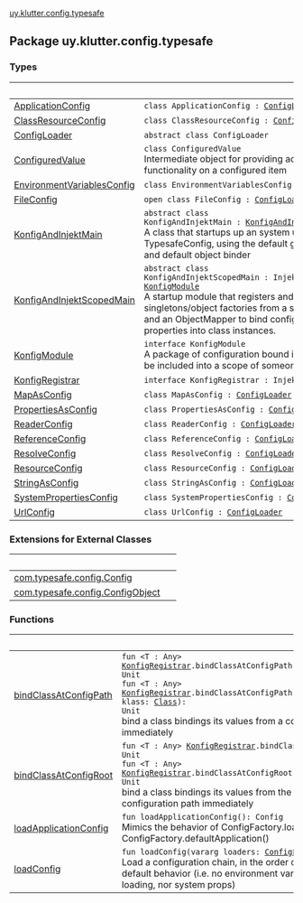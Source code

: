 [uy.klutter.config.typesafe](.)


## Package uy.klutter.config.typesafe

### Types

|&nbsp;|&nbsp;|
|---|---|
| [ApplicationConfig](-application-config/index.md) | <code>class ApplicationConfig : [ConfigLoader](-config-loader/index.md)</code><br/> |
| [ClassResourceConfig](-class-resource-config/index.md) | <code>class ClassResourceConfig : [ConfigLoader](-config-loader/index.md)</code><br/> |
| [ConfigLoader](-config-loader/index.md) | <code>abstract class ConfigLoader</code><br/> |
| [ConfiguredValue](-configured-value/index.md) | <code>class ConfiguredValue</code><br/>Intermediate object for providing additional functionality on a configured item |
| [EnvironmentVariablesConfig](-environment-variables-config/index.md) | <code>class EnvironmentVariablesConfig : [ConfigLoader](-config-loader/index.md)</code><br/> |
| [FileConfig](-file-config/index.md) | <code>open class FileConfig : [ConfigLoader](-config-loader/index.md)</code><br/> |
| [KonfigAndInjektMain](-konfig-and-injekt-main/index.md) | <code>abstract class KonfigAndInjektMain : [KonfigAndInjektScopedMain](-konfig-and-injekt-scoped-main/index.md)</code><br/>A class that startups up an system using Injekt + TypesafeConfig, using the default global scope, and default object binder |
| [KonfigAndInjektScopedMain](-konfig-and-injekt-scoped-main/index.md) | <code>abstract class KonfigAndInjektScopedMain : InjektModule, [KonfigModule](-konfig-module/index.md)</code><br/>A startup module that registers and uses singletons/object factories from a specific scope,<br/>and an ObjectMapper to bind configuration properties into class instances. |
| [KonfigModule](-konfig-module/index.md) | <code>interface KonfigModule</code><br/>A package of configuration bound items that can be included into a scope of someone else |
| [KonfigRegistrar](-konfig-registrar/index.md) | <code>interface KonfigRegistrar : InjektRegistrar</code><br/> |
| [MapAsConfig](-map-as-config/index.md) | <code>class MapAsConfig : [ConfigLoader](-config-loader/index.md)</code><br/> |
| [PropertiesAsConfig](-properties-as-config/index.md) | <code>class PropertiesAsConfig : [ConfigLoader](-config-loader/index.md)</code><br/> |
| [ReaderConfig](-reader-config/index.md) | <code>class ReaderConfig : [ConfigLoader](-config-loader/index.md)</code><br/> |
| [ReferenceConfig](-reference-config/index.md) | <code>class ReferenceConfig : [ConfigLoader](-config-loader/index.md)</code><br/> |
| [ResolveConfig](-resolve-config/index.md) | <code>class ResolveConfig : [ConfigLoader](-config-loader/index.md)</code><br/> |
| [ResourceConfig](-resource-config/index.md) | <code>class ResourceConfig : [ConfigLoader](-config-loader/index.md)</code><br/> |
| [StringAsConfig](-string-as-config/index.md) | <code>class StringAsConfig : [ConfigLoader](-config-loader/index.md)</code><br/> |
| [SystemPropertiesConfig](-system-properties-config/index.md) | <code>class SystemPropertiesConfig : [ConfigLoader](-config-loader/index.md)</code><br/> |
| [UrlConfig](-url-config/index.md) | <code>class UrlConfig : [ConfigLoader](-config-loader/index.md)</code><br/> |

### Extensions for External Classes

|&nbsp;|&nbsp;|
|---|---|
| [com.typesafe.config.Config](com.typesafe.config.-config/index.md) |  |
| [com.typesafe.config.ConfigObject](com.typesafe.config.-config-object/index.md) |  |

### Functions

|&nbsp;|&nbsp;|
|---|---|
| [bindClassAtConfigPath](bind-class-at-config-path.md) | <code>fun <T : Any> [KonfigRegistrar](-konfig-registrar/index.md).bindClassAtConfigPath(configPath: String): Unit</code><br/><code>fun <T : Any> [KonfigRegistrar](-konfig-registrar/index.md).bindClassAtConfigPath(configPath: String, klass: [Class](http://docs.oracle.com/javase/6/docs/api/java/lang/Class.html)<T>): Unit</code><br/>bind a class bindings its values from a configuration path immediately |
| [bindClassAtConfigRoot](bind-class-at-config-root.md) | <code>fun <T : Any> [KonfigRegistrar](-konfig-registrar/index.md).bindClassAtConfigRoot(): Unit</code><br/><code>fun <T : Any> [KonfigRegistrar](-konfig-registrar/index.md).bindClassAtConfigRoot(klass: [Class](http://docs.oracle.com/javase/6/docs/api/java/lang/Class.html)<T>): Unit</code><br/>bind a class bindings its values from the root of the current configuration path immediately |
| [loadApplicationConfig](load-application-config.md) | <code>fun loadApplicationConfig(): Config</code><br/>Mimics the behavior of ConfigFactory.load() or ConfigFactory.defaultApplication() |
| [loadConfig](load-config.md) | <code>fun loadConfig(vararg loaders: [ConfigLoader](-config-loader/index.md)): Config</code><br/>Load a configuration chain, in the order of priority with NO default behavior (i.e. no environment vars, reference conf loading, nor system props) |
